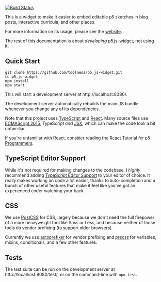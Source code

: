 [![Build Status](https://travis-ci.org/toolness/p5.js-widget.svg?branch=master)](https://travis-ci.org/toolness/p5.js-widget)

This is a widget to make it easier to embed editable
p5 sketches in blog posts, interactive curricula, and other places.

For more information on its usage, please see the [website][].

The rest of this documentation is about *developing* p5.js-widget,
not using it.

## Quick Start

```
git clone https://github.com/toolness/p5.js-widget.git
cd p5.js-widget
npm install
npm start
```

This will start a development server at
http://localhost:8080/.

The development server automatically rebuilds the main JS bundle
whenever you change any of its dependencies.

Note that this project uses [TypeScript][] and [React][]. Many
source files use [ECMAScript 2015][], TypeScript *and* [JSX][],
which can make the code look a bit unfamiliar.

If you're unfamiliar with React, consider reading the
[React Tutorial for p5 Programmers][react-tutorial].

## TypeScript Editor Support

While it's not required for making changes to the codebase, I
*highly* recommend adding [TypeScript Editor Support][] to your editor
of choice. It really makes working on code a lot easier, thanks to
auto-completion and a bunch of other useful features that make it feel
like you've got an experienced coder watching your back.

## CSS

We use [PostCSS][] for CSS, largely because we don't need the full
firepower of a more heavyweight tool like Sass or Less, and because
neither of those tools do vendor prefixing (to support older browsers).

Currently we use [autoprefixer][] for vendor prefixing and [precss][] for
variables, mixins, conditionals, and a few other features.

## Tests

The test suite can be run on the development server at
http://localhost:8080/test/, or on the command-line with `npm test`.

[website]: https://toolness.github.io/p5.js-widget/
[TypeScript]: http://typescriptlang.org/
[React]: http://facebook.github.io/react/
[JSX]: https://facebook.github.io/react/docs/jsx-in-depth.html
[ECMAScript 2015]: https://babeljs.io/docs/learn-es2015/
[TypeScript Editor Support]: https://github.com/Microsoft/TypeScript/wiki/TypeScript-Editor-Support
[react-tutorial]: https://github.com/toolness/p5.js-widget/wiki/A-React-Tutorial-for-p5-Programmers
[PostCSS]: http://postcss.org/
[autoprefixer]: https://github.com/postcss/autoprefixer
[precss]: https://github.com/jonathantneal/precss
